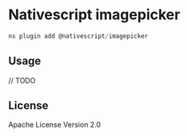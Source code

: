# Nativescript imagepicker

```javascript
ns plugin add @nativescript/imagepicker
```

## Usage

// TODO

## License

Apache License Version 2.0

